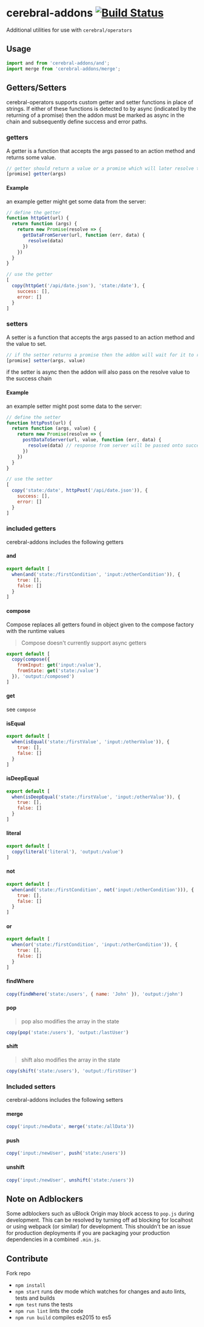 # cerebral-addons [![Build Status](https://secure.travis-ci.org/cerebral/cerebral-addons.png?branch=master)](https://travis-ci.org/cerebral/cerebral-addons)

Additional utilities for use with `cerebral/operators`

## Usage

```js
import and from 'cerebral-addons/and';
import merge from 'cerebral-addons/merge';
```

## Getters/Setters

cerebral-operators supports custom getter and setter functions in place of strings. If either of these
functions is detected to by async (indicated by the returning of a promise) then the addon must be marked
as async in the chain and subsequently define success and error paths.

### getters

A getter is a function that accepts the args passed to an action method and returns some value.

```js
// getter should return a value or a promise which will later resolve to a value
[promise] getter(args)
```

#### Example
an example getter might get some data from the server:
```js
// define the getter
function httpGet(url) {
  return function (args) {
    return new Promise(resolve => {
      getDataFromServer(url, function (err, data) {
        resolve(data)
      })
    })
  }
}

// use the getter
[
  copy(httpGet('/api/date.json'), 'state:/date'), {
    success: [],
    error: []
  }
]
```

### setters

A setter is a function that accepts the args passed to an action method and the value to set.

```js
// if the setter returns a promise then the addon will wait for it to resolve before continuing
[promise] setter(args, value)
```

if the setter is async then the addon will also pass on the resolve value to the success chain

#### Example
an example setter might post some data to the server:
```js
// define the setter
function httpPost(url) {
  return function (args, value) {
    return new Promise(resolve => {
      postDataToServer(url, value, function (err, data) {
        resolve(data) // response from server will be passed onto success chain
      })
    })
  }
}

// use the setter
[
  copy('state:/date', httpPost('/api/date.json')), {
    success: [],
    error: []
  }
]
```

### included getters

cerebral-addons includes the following getters

#### and

```js
export default [
  when(and('state:/firstCondition', 'input:/otherCondition')), {
    true: [],
    false: []
  }
]
```

#### compose

Compose replaces all getters found in object given to the compose factory with the runtime values

> Compose doesn't currently support async getters

```js
export default [
  copy(compose({
    fromInput: get('input:/value'),
    fromState: get('state:/value')
  }), 'output:/composed')
]
```

#### get

see `compose`

#### isEqual

```js
export default [
  when(isEqual('state:/firstValue', 'input:/otherValue')), {
    true: [],
    false: []
  }
]
```

#### isDeepEqual

```js
export default [
  when(isDeepEqual('state:/firstValue', 'input:/otherValue')), {
    true: [],
    false: []
  }
]
```

#### literal

```js
export default [
  copy(literal('literal'), 'output:/value')
]
```

#### not

```js
export default [
  when(and('state:/firstCondition', not('input:/otherCondition'))), {
    true: [],
    false: []
  }
]
```

#### or

```js
export default [
  when(or('state:/firstCondition', 'input:/otherCondition')), {
    true: [],
    false: []
  }
]
```

#### findWhere

```js
copy(findWhere('state:/users', { name: 'John' }), 'output:/john')
```

#### pop

> pop also modifies the array in the state

```js
copy(pop('state:/users'), 'output:/lastUser')
```


#### shift

> shift also modifies the array in the state

```js
copy(shift('state:/users'), 'output:/firstUser')
```

### Included setters

cerebral-addons includes the following setters

#### merge

```js
copy('input:/newData', merge('state:/allData'))
```

#### push

```js
copy('input:/newUser', push('state:/users'))
```

#### unshift

```js
copy('input:/newUser', unshift('state:/users'))
```

## Note on Adblockers

Some adblockers such as uBlock Origin may block access to `pop.js` during development. This can
be resolved by turning off ad blocking for localhost or using webpack (or similar) for
development. This shouldn't be an issue for production deployments if you are packaging your
production dependencies in a combined `.min.js`.

## Contribute

Fork repo

* `npm install`
* `npm start` runs dev mode which watches for changes and auto lints, tests and builds
* `npm test` runs the tests
* `npm run lint` lints the code
* `npm run build` compiles es2015 to es5
